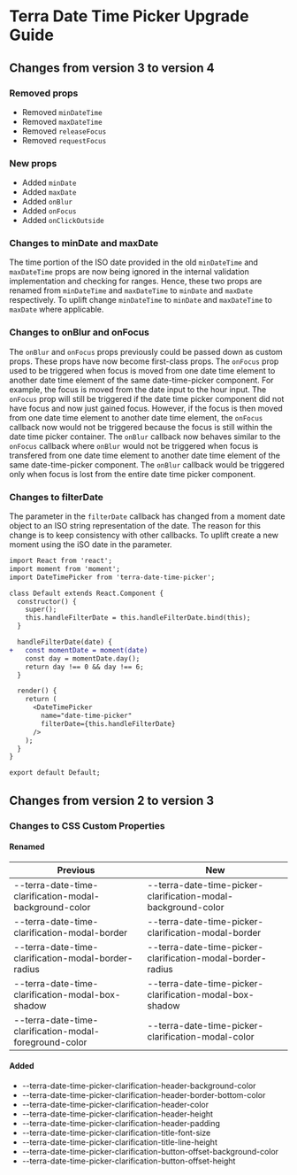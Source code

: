 # Terra Date Time Picker Upgrade Guide

## Changes from version 3 to version 4

### Removed props
* Removed `minDateTime`
* Removed `maxDateTime`
* Removed `releaseFocus`
* Removed `requestFocus`

### New props
* Added `minDate`
* Added `maxDate`
* Added `onBlur`
* Added `onFocus`
* Added `onClickOutside`

### Changes to minDate and maxDate
The time portion of the ISO date provided in the old `minDateTime` and `maxDateTime` props are now being ignored in the internal validation implementation and checking for ranges. Hence, these two props are renamed from `minDateTime` and `maxDateTime` to `minDate` and `maxDate` respectively. To uplift change `minDateTime` to `minDate` and `maxDateTime` to `maxDate` where applicable.

### Changes to onBlur and onFocus

The `onBlur` and `onFocus` props previously could be passed down as custom props. These props have now become first-class props. The `onFocus` prop used to be triggered when focus is moved from one date time element to another date time element of the same date-time-picker component. For example, the focus is moved from the date input to the hour input.  The `onFocus` prop will still be triggered if the date time picker component did not have focus and now just gained focus. However, if the focus is then moved from one date time element to another date time element, the `onFocus` callback now would not be triggered because the focus is still within the date time picker container. The `onBlur` callback now behaves similar to the `onFocus` callback where `onBlur` would not be triggered when focus is transfered from one date time element to another date time element of the same date-time-picker component. The `onBlur` callback would be triggered only when focus is lost from the entire date time picker component.

### Changes to filterDate
The parameter in the `filterDate` callback has changed from a moment date object to an ISO string representation of the date. The reason for this change is to keep consistency with other callbacks. To uplift create a new moment using the iSO date in the parameter.

```diff
import React from 'react';
import moment from 'moment';
import DateTimePicker from 'terra-date-time-picker';

class Default extends React.Component {
  constructor() {
    super();
    this.handleFilterDate = this.handleFilterDate.bind(this);
  }

  handleFilterDate(date) {
+   const momentDate = moment(date)
    const day = momentDate.day();
    return day !== 0 && day !== 6;
  }

  render() {
    return (
      <DateTimePicker
        name="date-time-picker"
        filterDate={this.handleFilterDate}
      />
    );
  }
}

export default Default;
```

## Changes from version 2 to version 3

### Changes to CSS Custom Properties

#### Renamed
| Previous | New |
|-|-|
| --terra-date-time-clarification-modal-background-color | --terra-date-time-picker-clarification-modal-background-color |
| --terra-date-time-clarification-modal-border | --terra-date-time-picker-clarification-modal-border |
| --terra-date-time-clarification-modal-border-radius | --terra-date-time-picker-clarification-modal-border-radius |
| --terra-date-time-clarification-modal-box-shadow | --terra-date-time-picker-clarification-modal-box-shadow |
| --terra-date-time-clarification-modal-foreground-color | --terra-date-time-picker-clarification-modal-color |

#### Added
* --terra-date-time-picker-clarification-header-background-color
* --terra-date-time-picker-clarification-header-border-bottom-color
* --terra-date-time-picker-clarification-header-color
* --terra-date-time-picker-clarification-header-height
* --terra-date-time-picker-clarification-header-padding
* --terra-date-time-picker-clarification-title-font-size
* --terra-date-time-picker-clarification-title-line-height
* --terra-date-time-picker-clarification-button-offset-background-color
* --terra-date-time-picker-clarification-button-offset-height
